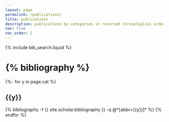 ```yaml
---
layout: page
permalink: /publications/
title: publications
description: publications by categories in reversed chronological order. generated by jekyll-scholar.
nav: true
nav_order: 2
---
```


<!-- _pages/publications.md -->

<!-- Bibsearch Feature -->

{% include bib_search.liquid %}

<div class="publications">

# {% bibliography %}
{%- for y in page.cat %}  
  <h2 class="year">{{y}}</h2>
    {% bibliography -f {{ site.scholar.bibliography }} -q @*[abbr={{y}}]* %}
{% endfor %}

</div>
